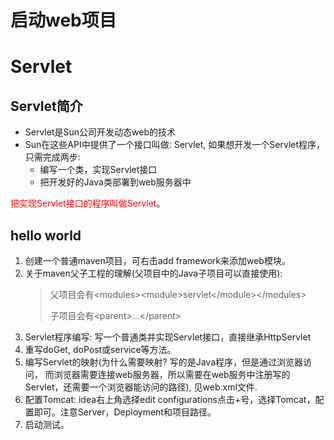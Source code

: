 # 启动web项目


# Servlet

## Servlet简介
- Servlet是Sun公司开发动态web的技术
- Sun在这些API中提供了一个接口叫做: Servlet, 如果想开发一个Servlet程序，只需完成两步:
  - 编写一个类，实现Servlet接口
  - 把开发好的Java类部署到web服务器中

<font color=red>把实现Servlet接口的程序叫做Servlet</font>。

## hello world
1. 创建一个普通maven项目，可右击add framework来添加web模块。
2. 关于maven父子工程的理解(父项目中的Java子项目可以直接使用):
    > 父项目会有\<modules>\<module>servlet\</module>\</modules>
    > 
    > 子项目会有\<parent>...\</parent>
3. Servlet程序编写: 写一个普通类并实现Servlet接口，直接继承HttpServlet
4. 重写doGet, doPost或service等方法。
5. 编写Servlet的映射(为什么需要映射? 写的是Java程序，但是通过浏览器访问，
而浏览器需要连接web服务器，所以需要在web服务中注册写的Servlet，还需要一个浏览器能访问的路径), 见web.xml文件.
6. 配置Tomcat: idea右上角选择edit configurations点击+号，选择Tomcat，配置即可。注意Server，Deployment和项目路径。
7. 启动测试。